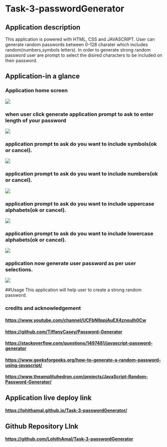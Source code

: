 # Task-3-passwordGenerator
## Application description
This application is powered with HTML, CSS and JAVASCRIPT.
User can generate random passwords between 0-128 charater which includes random(numbers,symbols letters).
In order to generate strong random password user are prompt to select the disired characters to be included on their password.
## Application-in a glance

### Application home screen
![](images/passwordGenerator-1.JPG)
### when user click generate application prompt to ask to enter length of your password
![](images/passwordGenerator-2.JPG)
### application prompt to ask do you want to include symbols(ok or cancel).
![](images/passwordGenerator-3.JPG)
### application prompt to ask do you want to include numbers(ok or cancel).
![](images/passwordGenerator-4.JPG)
### application prompt to ask do you want to include uppercase alphabets(ok or cancel).
![](images/passwordGenerator-5.JPG)
### application prompt to ask do you want to include lowercase alphabets(ok or cancel).
![](images/passwordGenerator-6.JPG)
### application now generate user password as per user selections.
![](images/passwordGenerator-7.JPG)

##Usage
This application will help user to create a strong random password.

### credits and acknowledgement 
#### https://www.youtube.com/channel/UCFbNIlppjAuEX4znoulh0Cw
#### https://github.com/TiffanyCasey/Password-Generator
#### https://stackoverflow.com/questions/1497481/javascript-password-generator
#### https://www.geeksforgeeks.org/how-to-generate-a-random-password-using-javascript/
#### https://www.theamplituhedron.com/projects/JavaScript-Random-Password-Generator/

## Application live deploy link
#### https://lohithamal.github.io/Task-3-passwordGenerator/

## Github Repository LInk
#### https://github.com/LohithAmal/Task-3-passwordGenerator
